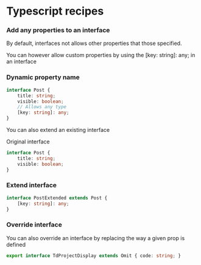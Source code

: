 # Typescript recipes

### Add any properties to an interface

By default, interfaces not allows other properties that those specified. 

You can however allow custom properties by using the  \[key: string\]: any; in an interface

### Dynamic property name

```typescript
interface Post {
    title: string; 
    visible: boolean; 
    // Allows any type
    [key: string]: any; 
}
```

You can also extend an existing interface 

Original interface

```typescript
interface Post {
    title: string; 
    visible: boolean; 
}
```

### Extend interface

```typescript
interface PostExtended extends Post {
    [key: string]: any;  
}
```

### Override interface

You can also override an interface by replacing the way a given prop is defined

```typescript
export interface TdProjectDisplay extends Omit { code: string; }
```

